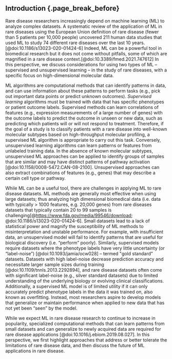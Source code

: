 ## Introduction {.page_break_before}

Rare disease researchers increasingly depend on machine learning (ML) to analyze complex datasets. 
A systematic review of the application of ML in rare diseases using the European Union definition of rare disease (fewer than 5 patients per 10,000 people) uncovered 211 human data studies that used ML to study 74 different rare diseases over the last 10 years.[@doi:10.1186/s13023-020-01424-6] 
Indeed, ML can be a powerful tool in biomedical research but it does not come without pitfalls, some of which are magnified in a rare disease context.[@doi:10.3389/fmed.2021.747612]
In this perspective, we discuss considerations for using two types of ML – supervised and unsupervised learning – in the study of rare diseases, with a specific focus on high-dimensional molecular data.

ML algorithms are computational methods that can identify patterns in data, and can use information about these patterns to perform tasks (e.g., pick out important data points or predict unknown outcomes). 
_Supervised learning_ algorithms must be trained with data that has specific phenotypes or patient outcome labels. 
Supervised methods can learn correlations of features (e.g., expression measurements of a large number of genes) with the outcome labels to predict the outcome in unseen or new data, such as predicting which patients will or will not respond to treatment. 
Therefore, if the goal of a study is to classify patients with a rare disease into well-known molecular subtypes based on high-throughput molecular profiling, a supervised ML algorithm is appropriate to carry out this task. 
Conversely, unsupervised learning algorithms can learn patterns or features from unlabeled training data. 
In the absence of known molecular subtypes, unsupervised ML approaches can be applied to identify groups of samples that are similar and may have distinct patterns of pathway activation [@doi:10.1158/0008-5472.CAN-08-2100].
Unsupervised approaches can also extract combinations of features (e.g., genes) that may describe a certain cell type or pathway.

While ML can be a useful tool, there are challenges in applying ML to rare disease datasets. 
ML methods are generally most effective when using large datasets; thus analyzing high dimensional biomedical data (i.e. data with typically > 1000 features, e.g. 20,000 genes) from rare diseases datasets that typically contain 20 to 99 samples is challenging[@https://www.fda.gov/media/99546/download; @doi:10.1186/s13023-020-01424-6].
Small datasets lead to a lack of statistical power and magnify the susceptibility of ML methods to misinterpretation and unstable performance. 
For example, with insufficient data, an unsupervised model will fail to identify patterns that are useful for biological discovery (i.e. “perform” poorly). 
Similarly, supervised models require datasets where the phenotype labels have very little uncertainty (or “label-noise”) [@doi:10.1093/jamia/ocw028] – termed "gold standard" datasets. 
Datasets with high label-noise decrease prediction accuracy and necessitate larger sample sizes during training [@doi:10.1109/tnnls.2013.2292894], and rare disease datasets often come with significant label-noise (e.g., silver standard datasets) due to limited understanding of the underlying biology or evolving clinical classifications. 
Additionally, a supervised ML model is of limited utility if it can only accurately predict phenotype labels in the data it was trained on, also known as overfitting. 
Instead, most researchers aspire to develop models that generalize or maintain performance when applied to new data that has not yet been “seen” by the model.

While we expect ML in rare disease research to continue to increase in popularity, specialized computational methods that can learn patterns from small datasets and can generalize to newly acquired data are required for rare disease applications [@doi:10.1016/j.ebiom.2019.08.027]. 
In this perspective, we first highlight approaches that address or better tolerate the limitations of rare disease data, and then discuss the future of ML applications in rare disease.
